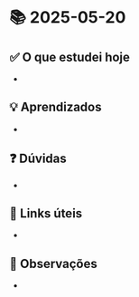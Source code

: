 # 📚 2025-05-20

## ✅ O que estudei hoje
- 

## 💡 Aprendizados
- 

## ❓ Dúvidas
- 

## 🔗 Links úteis
- 

## 📌 Observações
- 
